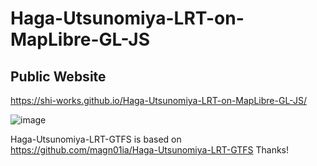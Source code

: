 # Haga-Utsunomiya-LRT-on-MapLibre-GL-JS
## Public Website
https://shi-works.github.io/Haga-Utsunomiya-LRT-on-MapLibre-GL-JS/

![image](https://github.com/shi-works/Haga-Utsunomiya-LRT-on-MapLibre-GL-JS/assets/71203808/57893d50-b3a8-40c3-b6ce-a568a731763f)

Haga-Utsunomiya-LRT-GTFS is based on https://github.com/magn01ia/Haga-Utsunomiya-LRT-GTFS Thanks!
